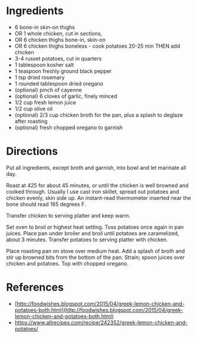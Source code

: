 # Ingredients

 * 6 bone-in skin-on thighs
 * OR 1 whole chicken, cut in sections,
 * OR 6 chicken thighs bone-in, skin-on
 * OR 6 chicken thighs boneless - cook potatoes 20-25 min THEN add chicken
 * 3-4 russet potatoes, cut in quarters
 * 1 tablespoon kosher salt
 * 1 teaspoon freshly ground black pepper
 * 1 tsp dried rosemary
 * 1 rounded tablespoon dried oregano
 * (optional) pinch of cayenne
 * (optional) 6 cloves of garlic, finely minced
 * 1/2 cup fresh lemon juice
 * 1/2 cup olive oil
 * (optional) 2/3 cup chicken broth for the pan, plus a splash to deglaze after roasting
 * (optional) fresh chopped oregano to garnish

# Directions

Put all ingredients, except broth and garnish, into bowl and let marinate all day.

Roast at 425 for about 45 minutes, or until the chicken is well browned and cooked through.  Usually I use cast iron skillet, spread out potatoes and chicken evenly, skin side up.  An instant-read thermometer inserted near the bone should read 165 degrees F.

Transfer chicken to serving platter and keep warm.

Set oven to broil or highest heat setting. Toss potatoes once again in pan juices. Place pan under broiler and broil until potatoes are caramelized, about 3 minutes. Transfer potatoes to serving platter with chicken.

Place roasting pan on stove over medium heat. Add a splash of broth and stir up browned bits from the bottom of the pan. Strain; spoon juices over chicken and potatoes. Top with chopped oregano.

# References

 - [http://foodwishes.blogspot.com/2015/04/greek-lemon-chicken-and-potatoes-both.html](http://foodwishes.blogspot.com/2015/04/greek-lemon-chicken-and-potatoes-both.html)
 - https://www.allrecipes.com/recipe/242352/greek-lemon-chicken-and-potatoes/
